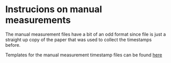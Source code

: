 # Instrucions on manual measurements

The manual measurement files have a bit of an odd format since file is
just a straight up copy of the paper that was used to collect the
timestamps before.

Templates for the manual measurement timestamp files can be found
[ here ]( https://github.com/kootepe/fluxObject/tree/main/manual_measurement_template )
